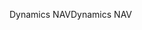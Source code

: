 <span data-ttu-id="70b0d-101">Dynamics NAV</span><span class="sxs-lookup"><span data-stu-id="70b0d-101">Dynamics NAV</span></span>